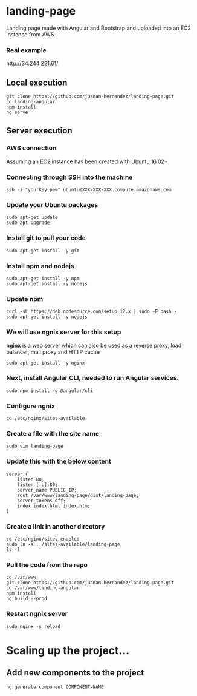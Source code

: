 # landing-page
Landing page made with Angular and Bootstrap and uploaded into an EC2 instance from AWS

### Real example
http://34.244.221.61/

## Local execution
```
git clone https://github.com/juanan-hernandez/landing-page.git
cd landing-angular
npm install 
ng serve
```

## Server execution
### AWS connection
Assuming an EC2 instance has been created with Ubuntu 16.02+

### Connecting through SSH into the machine
```
ssh -i "yourKey.pem" ubuntu@XXX-XXX-XXX.compute.amazonaws.com
```

### Update your Ubuntu packages
```
sudo apt-get update
sudo apt upgrade
```

### Install git to pull your code
```
sudo apt-get install -y git
```

### Install npm and nodejs
```
sudo apt-get install -y npm
sudo apt-get install -y nodejs
```

### Update npm
```
curl -sL https://deb.nodesource.com/setup_12.x | sudo -E bash -
sudo apt-get install -y nodejs
```

### We will use ngnix server for this setup
**nginx** is  a web server which can also be used as a reverse proxy, load balancer, mail proxy and HTTP cache
```
sudo apt-get install -y nginx
```

### Next, install Angular CLI, needed to run Angular services.
```
sudo npm install -g @angular/cli
```

### Configure ngnix
```
cd /etc/nginx/sites-available
```

### Create a file with the site name
```
sudo vim landing-page
```

### Update this with the below content
```
server {     
    listen 80;      
    listen [::]:80;      
    server_name PUBLIC_IP;      
    root /var/www/landing-page/dist/landing-page;   
    server_tokens off;   
    index index.html index.htm;
}
```

### Create a link in another directory
```
cd /etc/nginx/sites-enabled 
sudo ln -s ../sites-available/landing-page
ls -l
```

### Pull the code from the repo
```
cd /var/www
git clone https://github.com/juanan-hernandez/landing-page.git
cd /var/www/landing-angular
npm install
ng build --prod
```

### Restart ngnix server
```
sudo nginx -s reload
```

# Scaling up the project...

## Add new components to the project
```
ng generate component COMPONENT-NAME
```
